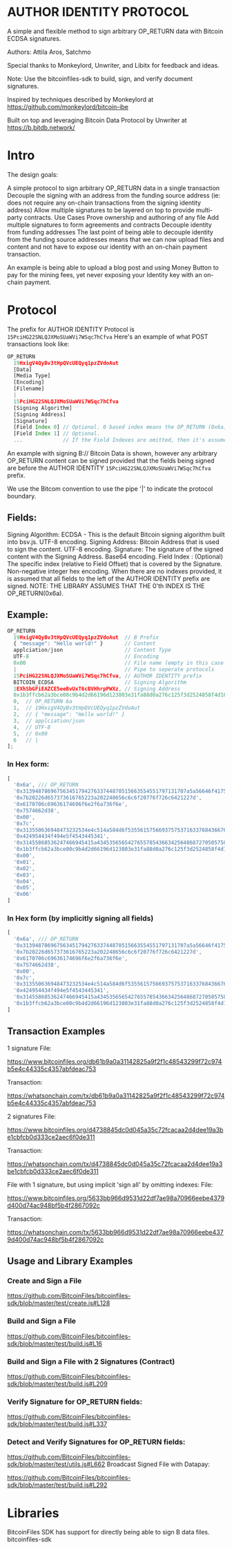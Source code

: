 # AUTHOR IDENTITY PROTOCOL
A simple and flexible method to sign arbitrary OP_RETURN data with Bitcoin ECDSA signatures.

Authors: Attila Aros, Satchmo

Special thanks to Monkeylord, Unwriter, and Libitx for feedback and ideas.

Note: Use the bitcoinfiles-sdk to build, sign, and verify document signatures.

Inspired by techniques described by Monkeylord at https://github.com/monkeylord/bitcoin-ibe

Built on top and leveraging Bitcoin Data Protocol by Unwriter at https://b.bitdb.network/

# Intro
The design goals:

A simple protocol to sign arbitrary OP_RETURN data in a single transaction
Decouple the signing with an address from the funding source address (ie: does not require any on-chain transactions from the signing identity address)
Allow multiple signatures to be layered on top to provide multi-party contracts.
Use Cases
Prove ownership and authoring of any file
Add multiple signatures to form agreements and contracts
Decouple identity from funding addresses
The last point of being able to decouple identity from the funding source addresses means that we can now upload files and content and not have to expose our identity with an on-chain payment transaction.

An example is being able to upload a blog post and using Money Button to pay for the mining fees, yet never exposing your Identity key with an on-chain payment.

# Protocol
The prefix for AUTHOR IDENTITY Protocol is `15PciHG22SNLQJXMoSUaWVi7WSqc7hCfva`
Here's an example of what POST transactions look like:

```ts
OP_RETURN
  19HxigV4QyBv3tHpQVcUEQyq1pzZVdoAut
  [Data]
  [Media Type]
  [Encoding]
  [Filename]
  |
  15PciHG22SNLQJXMoSUaWVi7WSqc7hCfva
  [Signing Algorithm]
  [Signing Address]
  [Signature]
  [Field Index 0] // Optional. 0 based index means the OP_RETURN (0x6a) is signed itself
  [Field Index 1] // Optional.
  ...             // If the Field Indexes are omitted, then it's assumed that all fields to the left of the AUTHOR_IDENTITY prefix are signed.
```

An example with signing B:// Bitcoin Data is shown, however any arbitrary OP_RETURN content can be signed provided that the fields being signed are before the AUTHOR IDENTITY `15PciHG22SNLQJXMoSUaWVi7WSqc7hCfva` prefix.

We use the Bitcom convention to use the pipe '|' to indicate the protocol boundary.

## Fields:

Signing Algorithm: ECDSA - This is the default Bitcoin signing algorithm built into bsv.js. UTF-8 encoding.
Signing Address: Bitcoin Address that is used to sign the content. UTF-8 encoding.
Signature: The signature of the signed content with the Signing Address. Base64 encoding.
Field Index : (Optional) The specific index (relative to Field Offset) that is covered by the Signature. Non-negative integer hex encoding. When there are no indexes provided, it is assumed that all fields to the left of the AUTHOR IDENTITY prefix are signed.
NOTE: THE LIBRARY ASSUMES THAT THE 0'th INDEX IS THE OP_RETURN(0x6a).

## Example:

```ts
OP_RETURN
  19HxigV4QyBv3tHpQVcUEQyq1pzZVdoAut  // B Prefix
  { "message": "Hello world!" }       // Content
  applciation/json                    // Content Type
  UTF-8                               // Encoding
  0x00                                // File name (empty in this case with 0x00 to indicate null)
  |                                   // Pipe to seperate protocols
  15PciHG22SNLQJXMoSUaWVi7WSqc7hCfva, // AUTHOR IDENTITY prefix
  BITCOIN_ECDSA                       // Signing Algorithm
  1EXhSbGFiEAZCE5eeBvUxT6cBVHhrpPWXz, // Signing Address
  0x1b3ffcb62a3bce00c9b4d2d66196d123803e31fa88d0a276c125f3d2524858f4d16bf05479fb1f988b852fe407f39e680a1d6d954afa0051cc34b9d444ee6cb0af, // Signature
  0,  // OP_RETURN 6a
  1,  // 19HxigV4QyBv3tHpQVcUEQyq1pzZVdoAut
  2,  // { "message": "Hello world!" }
  3,  // applciation/json
  4,  // UTF-8
  5,  // 0x00
  6   // |
];
```

### In Hex form:

```ts
[
  '0x6a', /// OP_RETURN
  '0x31394878696756345179427633744870515663554551797131707a5a56646f417574',
  '0x7b20226d657373616765223a202248656c6c6f20776f726c6421227d',
  '0x6170706c69636174696f6e2f6a736f6e',
  '0x7574662d38',
  '0x00',
  '0x7c',
  '0x313550636948473232534e4c514a584d6f5355615756693757537163376843667661',
  '0x424954434f494e5f4543445341',
  '0x31455868536247466945415a4345356565427655785436634256486872705057587a',
  '0x1b3ffcb62a3bce00c9b4d2d66196d123803e31fa88d0a276c125f3d2524858f4d16bf05479fb1f988b852fe407f39e680a1d6d954afa0051cc34b9d444ee6cb0af',
  '0x00',
  '0x01',
  '0x02',
  '0x03',
  '0x04',
  '0x05',
  '0x06'
]
```

### In Hex form (by implicitly signing all fields)

```ts
[
  '0x6a', /// OP_RETURN
  '0x31394878696756345179427633744870515663554551797131707a5a56646f417574',
  '0x7b20226d657373616765223a202248656c6c6f20776f726c6421227d',
  '0x6170706c69636174696f6e2f6a736f6e',
  '0x7574662d38',
  '0x00',
  '0x7c',
  '0x313550636948473232534e4c514a584d6f5355615756693757537163376843667661',
  '0x424954434f494e5f4543445341',
  '0x31455868536247466945415a4345356565427655785436634256486872705057587a',
  '0x1b3ffcb62a3bce00c9b4d2d66196d123803e31fa88d0a276c125f3d2524858f4d16bf05479fb1f988b852fe407f39e680a1d6d954afa0051cc34b9d444ee6cb0af'
]
```

## Transaction Examples
1 signature
File:

https://www.bitcoinfiles.org/db61b9a0a31142825a9f2f1c48543299f72c974b5e4c44335c4357abfdeac753

Transaction:

https://whatsonchain.com/tx/db61b9a0a31142825a9f2f1c48543299f72c974b5e4c44335c4357abfdeac753

2 signatures
File:

https://www.bitcoinfiles.org/d4738845dc0d045a35c72fcacaa2d4dee19a3be1cbfcb0d333ce2aec6f0de311

Transaction:

https://whatsonchain.com/tx/d4738845dc0d045a35c72fcacaa2d4dee19a3be1cbfcb0d333ce2aec6f0de311

File with 1 signature, but using implicit 'sign all' by omitting indexes:
File:

https://www.bitcoinfiles.org/5633bb966d9531d22df7ae98a70966eebe4379d400d74ac948bf5b4f2867092c

Transaction:

https://whatsonchain.com/tx/5633bb966d9531d22df7ae98a70966eebe4379d400d74ac948bf5b4f2867092c

## Usage and Library Examples
### Create and Sign a File

https://github.com/BitcoinFiles/bitcoinfiles-sdk/blob/master/test/create.js#L128

### Build and Sign a File

https://github.com/BitcoinFiles/bitcoinfiles-sdk/blob/master/test/build.js#L16

### Build and Sign a File with 2 Signatures (Contract)

https://github.com/BitcoinFiles/bitcoinfiles-sdk/blob/master/test/build.js#L209

### Verify Signature for OP_RETURN fields:

https://github.com/BitcoinFiles/bitcoinfiles-sdk/blob/master/test/build.js#L337

### Detect and Verify Signatures for OP_RETURN fields:

https://github.com/BitcoinFiles/bitcoinfiles-sdk/blob/master/test/utils.js#L662
Broadcast Signed File with Datapay:

https://github.com/BitcoinFiles/bitcoinfiles-sdk/blob/master/test/build.js#L292

# Libraries
BitcoinFiles SDK has support for directly being able to sign B data files. bitcoinfiles-sdk
